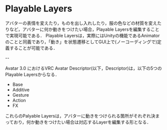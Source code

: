 # Playable Layers

アバターの表情を変えたり，ものを出し入れしたり，服の色などの材質を変えたりなど，アバターに何か動きをつけたい場合，Playable Layersを編集することで実現可能である．
Playable Layersは，実際にはUnityの機能であるAnimatorのことと同義であり，「動き」を状態遷移としてGUI上で(ノーコーディングで)定義することが可能である．

--

Avatar 3.0 におけるVRC Avatar Descriptor(以下，Descriptor)は，以下の5つのPlayable Layersからなる．
* Base
* Additive
* Gesture
* Action
* FX

これらのPalyable Layersは，アバターに動きをつけられる箇所がそれぞれ決まっており，何か動きをつけたい場合は対応するLayerを編集する形となる．
